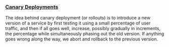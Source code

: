
### [Canary Deployments](https://istio.io/latest/blog/2017/0.1-canary/)

 The idea behind canary deployment (or rollouts) is to introduce a new version of a service by first testing it using a small percentage of user traffic, and then if all goes well, increase, possibly gradually in increments, the percentage while simultaneously phasing out the old version. If anything goes wrong along the way, we abort and rollback to the previous version. 